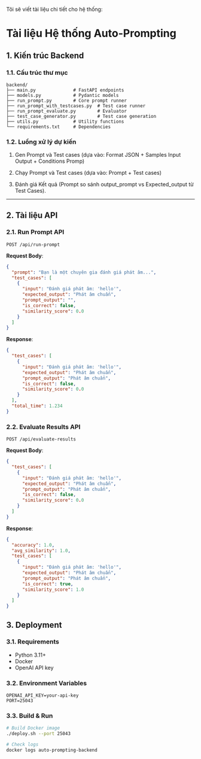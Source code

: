 Tôi sẽ viết tài liệu chi tiết cho hệ thống:

# Tài liệu Hệ thống Auto-Prompting

## 1. Kiến trúc Backend

### 1.1. Cấu trúc thư mục
```
backend/
├── main.py              # FastAPI endpoints
├── models.py            # Pydantic models
├── run_prompt.py        # Core prompt runner
├── run_prompt_with_testcases.py  # Test case runner
├── run_prompt_evaluate.py        # Evaluator
├── test_case_generator.py        # Test case generation
├── utils.py             # Utility functions
└── requirements.txt     # Dependencies
```

### 1.2. Luồng xử lý dự kiến 
1. Gen Prompt và Test cases (dựa vào: Format JSON + Samples Input Output + Conditions Promp)

2. Chạy Prompt và Test cases (dựa vào: Prompt + Test cases)

3. Đánh giá Kết quả (Prompt so sánh output_prompt vs Expected_output từ Test Cases). 

---


## 2. Tài liệu API

### 2.1. Run Prompt API
```http
POST /api/run-prompt
```

**Request Body**:
```json
{
  "prompt": "Bạn là một chuyên gia đánh giá phát âm...",
  "test_cases": [
    {
      "input": "Đánh giá phát âm: 'hello'",
      "expected_output": "Phát âm chuẩn",
      "prompt_output": "",
      "is_correct": false,
      "similarity_score": 0.0
    }
  ]
}
```

**Response**:
```json
{
  "test_cases": [
    {
      "input": "Đánh giá phát âm: 'hello'",
      "expected_output": "Phát âm chuẩn",
      "prompt_output": "Phát âm chuẩn",
      "is_correct": false,
      "similarity_score": 0.0
    }
  ],
  "total_time": 1.234
}
```

### 2.2. Evaluate Results API
```http
POST /api/evaluate-results
```

**Request Body**:
```json
{
  "test_cases": [
    {
      "input": "Đánh giá phát âm: 'hello'",
      "expected_output": "Phát âm chuẩn",
      "prompt_output": "Phát âm chuẩn",
      "is_correct": false,
      "similarity_score": 0.0
    }
  ]
}
```

**Response**:
```json
{
  "accuracy": 1.0,
  "avg_similarity": 1.0,
  "test_cases": [
    {
      "input": "Đánh giá phát âm: 'hello'",
      "expected_output": "Phát âm chuẩn", 
      "prompt_output": "Phát âm chuẩn",
      "is_correct": true,
      "similarity_score": 1.0
    }
  ]
}
```

## 3. Deployment

### 3.1. Requirements
- Python 3.11+
- Docker
- OpenAI API key

### 3.2. Environment Variables
```env
OPENAI_API_KEY=your-api-key
PORT=25043
```

### 3.3. Build & Run
```bash
# Build Docker image
./deploy.sh --port 25043

# Check logs
docker logs auto-prompting-backend
```
